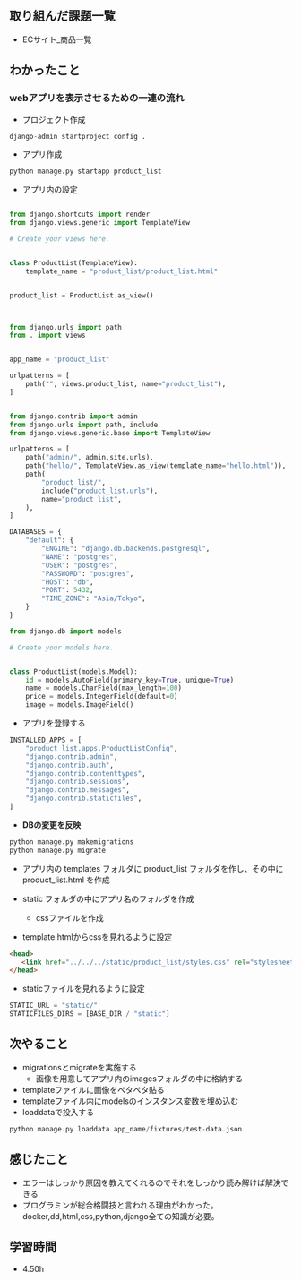 ## 取り組んだ課題一覧
- ECサイト_商品一覧

## わかったこと
### webアプリを表示させるための一連の流れ
- プロジェクト作成

```python
django-admin startproject config .
```
- アプリ作成
```python
python manage.py startapp product_list
```
- アプリ内の設定
```python:product_list/views.py

from django.shortcuts import render
from django.views.generic import TemplateView

# Create your views here.


class ProductList(TemplateView):
    template_name = "product_list/product_list.html"


product_list = ProductList.as_view()
```
```python:product_list/urls.py


from django.urls import path
from . import views


app_name = "product_list"

urlpatterns = [
    path("", views.product_list, name="product_list"),
]
```
```python:config/urls.py

from django.contrib import admin
from django.urls import path, include
from django.views.generic.base import TemplateView

urlpatterns = [
    path("admin/", admin.site.urls),
    path("hello/", TemplateView.as_view(template_name="hello.html")),
    path(
        "product_list/",
        include("product_list.urls"),
        name="product_list",
    ),
]


```

```python:config/settings.py
DATABASES = {
    "default": {
        "ENGINE": "django.db.backends.postgresql",
        "NAME": "postgres",
        "USER": "postgres",
        "PASSWORD": "postgres",
        "HOST": "db",
        "PORT": 5432,
        "TIME_ZONE": "Asia/Tokyo",
    }
}

```
```python:product_list/models.py
from django.db import models

# Create your models here.


class ProductList(models.Model):
    id = models.AutoField(primary_key=True, unique=True)
    name = models.CharField(max_length=100)
    price = models.IntegerField(default=0)
    image = models.ImageField()

```

- アプリを登録する

```python:config/settings.py
INSTALLED_APPS = [
    "product_list.apps.ProductListConfig",
    "django.contrib.admin",
    "django.contrib.auth",
    "django.contrib.contenttypes",
    "django.contrib.sessions",
    "django.contrib.messages",
    "django.contrib.staticfiles",
]
```
- **DBの変更を反映**
```python
python manage.py makemigrations
python manage.py migrate
```

- アプリ内の templates フォルダに product_list フォルダを作し、その中に product_list.html を作成


- static フォルダの中にアプリ名のフォルダを作成
  - cssファイルを作成

- template.htmlからcssを見れるように設定
```html
<head>
   <link href="../../../static/product_list/styles.css" rel="stylesheet" />
</head>
```

- staticファイルを見れるように設定

```python:config/settings.py
STATIC_URL = "static/"
STATICFILES_DIRS = [BASE_DIR / "static"]
```
## 次やること
- migrationsとmigrateを実施する
  - 画像を用意してアプリ内のimagesフォルダの中に格納する
- templateファイルに画像をペタペタ貼る
- templateファイル内にmodelsのインスタンス変数を埋め込む
- loaddataで投入する
```python
python manage.py loaddata app_name/fixtures/test-data.json
```

## 感じたこと
- エラーはしっかり原因を教えてくれるのでそれをしっかり読み解けば解決できる
- プログラミンが総合格闘技と言われる理由がわかった。docker,dd,html,css,python,django全ての知識が必要。

## 学習時間
- 4.50h
